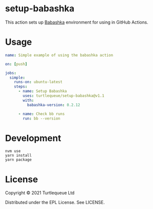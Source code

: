 # setup-babashka

This action sets up [Babashka](https://github.com/babashka/babashka) environment for using in GitHub Actions.

# Usage

```yaml
name: Simple example of using the babashka action

on: [push]

jobs:
  simple:
    runs-on: ubuntu-latest
    steps:
      - name: Setup Babashka
        uses: turtlequeue/setup-babashka@v1.1
        with:
          babashka-version: 0.2.12

      - name: Check bb runs
        run: bb --version
```

# Development

```
nvm use
yarn install
yarn package
```

# License
Copyright © 2021 Turtlequeue Ltd

Distributed under the EPL License. See LICENSE.
